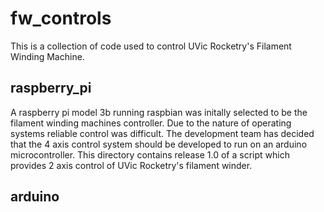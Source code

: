 # fw_controls
This is a collection of code used to control UVic Rocketry's Filament Winding Machine.

## raspberry_pi
A raspberry pi model 3b running raspbian was initally selected to be the filament winding machines controller. Due to the nature of operating systems reliable control was difficult. The development team has decided that the 4 axis control system should be developed to run on an arduino microcontroller. This directory contains release 1.0 of a script which provides 2 axis control of UVic Rocketry's filament winder.  

## arduino

